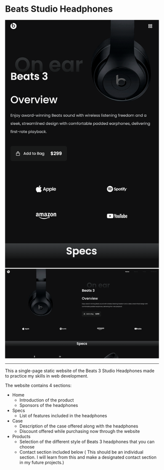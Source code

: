 # Beats Studio Headphones

![Beats Studio Headphones|200](img/BeatsStudioHeadphones-mobile-screenshot.png)
![Beats Studio Headphones|200](img/BeatsStudioHeadphones-desktop-screenshot.png)

---

This a single-page static website of the Beats 3 Studio Headphones made to practice my skills in web development.

The website contains 4 sections:

-  Home
   -  Introduction of the product
   -  Sponsors of the headphones
-  Specs
   -  List of features included in the headphones
-  Case
   -  Description of the case offered along with the headphones
   -  Discount offered while purchasing now through the website
-  Products
   -  Selection of the different style of Beats 3 headphones that you can choose
   -  Contact section included below ( This should be an individual section. I will learn from this and make a designated contact section in my future projects.)
